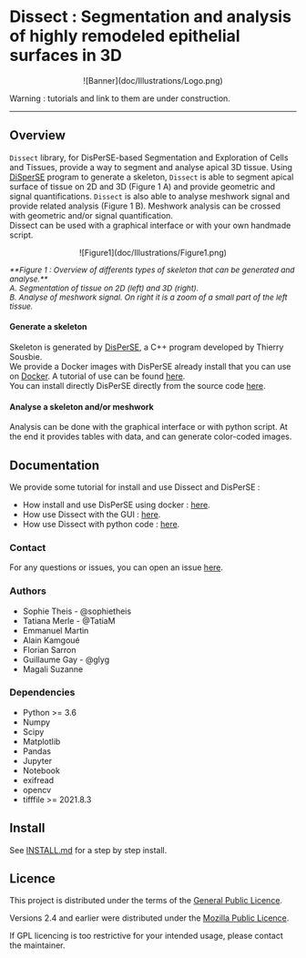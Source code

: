 # Dissect : Segmentation and analysis of highly remodeled epithelial surfaces in 3D
<p align=center>
![Banner](doc/Illustrations/Logo.png)
</p>

Warning : tutorials and link to them are under construction. 
<hr/>

## Overview
`Dissect` library, for DisPerSE-based Segmentation and Exploration of Cells and Tissues, provide a way to segment and analyse apical 3D tissue. Using [DiSperSE](http://www2.iap.fr/users/sousbie/web/html/indexd41d.html) program to generate a skeleton, `Dissect` is able to segment apical surface of tissue on 2D and 3D (Figure 1 A) and provide geometric and signal quantifications. `Dissect` is also able to analyse meshwork signal and provide related analysis (Figure 1 B). Meshwork analysis can be crossed with geometric and/or signal quantification. 
<br>Dissect can be used with a graphical interface or with your own handmade script. 
<p align=center>
![Figure1](doc/Illustrations/Figure1.png)
</p>
<p style="font-size:10pt; font-style:italic">
	**Figure 1 : Overview of differents types of skeleton that can be generated and analyse.**
	<br>A. Segmentation of tissue on 2D (left) and 3D (right).
	<br>B. Analyse of meshwork signal. On right it is a zoom of a small part of the left tissue. 
</p>

#### Generate a skeleton
Skeleton is generated by [DisPerSE](http://www2.iap.fr/users/sousbie/web/html/indexd41d.html), a C++ program developed by Thierry Sousbie. 
<br>We provide a Docker images with DisPerSE already install that you can use on [Docker](https://www.docker.com/). A tutorial of use can be found [here](NOTPROVIDEDYET). 
<br>You can install directly DisPerSE directly from the source code [here](http://thierry-sousbie.github.io/DisPerSE/). 

#### Analyse a skeleton and/or meshwork
Analysis can be done with the graphical interface or with python script. At the end it provides tables with data, and can generate color-coded images. 


## Documentation
We provide some tutorial for install and use Dissect and DisPerSE : 

* How install and use DisPerSE using docker : [here](NOTPROVIDEDYET).
* How use Dissect with the GUI : [here](NOTPROVIDEDYET).
* How use Dissect with python code : [here](NOTPROVIDEDYET).


### Contact
For any questions or issues, you can open an issue [here](https://github.com/sophietheis/Dissects/issues).

### Authors
* Sophie Theis - @sophietheis
* Tatiana Merle - @TatiaM
* Emmanuel Martin
* Alain Kamgoué
* Florian Sarron
* Guillaume Gay - @glyg
* Magali Suzanne

### Dependencies
* Python >= 3.6
* Numpy
* Scipy
* Matplotlib
* Pandas
* Jupyter
* Notebook
* exifread
* opencv
* tifffile >= 2021.8.3

## Install
See [INSTALL.md](INSTALL.md) for a step by step install. 



## Licence

This project is distributed under the terms of the [General Public Licence](https://www.gnu.org/licenses/gpl.html).


Versions 2.4 and earlier were distributed under the [Mozilla Public Licence](https://www.mozilla.org/en-US/MPL/2.0/).

If GPL licencing is too restrictive for your intended usage, please contact the maintainer.


